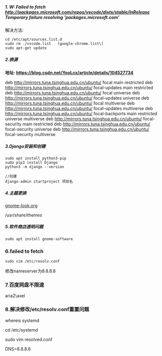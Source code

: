 ##### 1. W: Failed to fetch http://packages.microsoft.com/repos/vscode/dists/stable/InRelease  Temporary failure resolving 'packages.microsoft.com'

解决方法:

```
cd /etc/apt/sources.list.d
sudo rm ./vscode.list   (google-chrome.list\)
sudo apt-get update
```

##### 2.换源

**地址:  https://blog.csdn.net/YooLcx/article/details/104527734**

deb http://mirrors.tuna.tsinghua.edu.cn/ubuntu/ focal main restricted
deb http://mirrors.tuna.tsinghua.edu.cn/ubuntu/ focal-updates main restricted
deb http://mirrors.tuna.tsinghua.edu.cn/ubuntu/ focal universe
deb http://mirrors.tuna.tsinghua.edu.cn/ubuntu/ focal-updates universe
deb http://mirrors.tuna.tsinghua.edu.cn/ubuntu/ focal multiverse
deb http://mirrors.tuna.tsinghua.edu.cn/ubuntu/ focal-updates multiverse
deb http://mirrors.tuna.tsinghua.edu.cn/ubuntu/ focal-backports main restricted universe multiverse
deb http://mirrors.tuna.tsinghua.edu.cn/ubuntu/ focal-security main restricted
deb http://mirrors.tuna.tsinghua.edu.cn/ubuntu/ focal-security universe
deb http://mirrors.tuna.tsinghua.edu.cn/ubuntu/ focal-security multiverse

##### 3.Django安装和创建

```
sudo apt install python3-pip
sudo pip3 install Django
python3 -m django --version

//创建
django-admin startproject 项目名
```

##### 4.主题更换

[gnome-look.org]()

/usr/share/themes

##### 5.软件商店透明问题

```sudo apt install gnome-software```



### 6.failed to fetch

```sudo vim /etc/resolv.conf```

修改nameserver为8.8.8.8



### 7.百度网盘不限速

aria2\axel





### 8.解决修改/etc/resolv.conf重置问题

whereis systemd

cd /etc/systemd

sudo vim resolved.conf

DNS=8.8.8.8